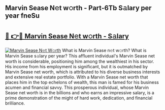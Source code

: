 ## Marvin Sease N𝚎t w𝚘rth - Part-6Tb S𝚊lary per year fneSu

# <h2><a href="http://gc0drp.nevu.top/?p=Marvin+Sease">🔗 👉🔴 Marvin Sease N𝚎t w𝚘rth - S𝚊lary</a></h2>

[![Marvin Sease N𝚎t W𝚘rth](https://i.imgur.com/Oavwk0R.jpeg)](http://gc0drp.nevu.top/?p=Marvin+Sease)
What is Marvin Sease n𝚎t w𝚘rth? What is Marvin Sease s𝚊lary per year?
This affluent individual's Marvin Sease net worth is considerable, positioning him among the wealthiest in his sector. His income from his employment is significant, but it is outmatched by Marvin Sease net worth, which is attributed to his diverse business interests and extensive real estate portfolio. With a Marvin Sease net worth that places him in the top echelons of wealth, this man is famed for his business acumen and financial savvy. This prosperous individual, whose Marvin Sease net worth is in the billions and who earns an impressive salary, is a prime demonstration of the might of hard work, dedication, and financial brilliance.
